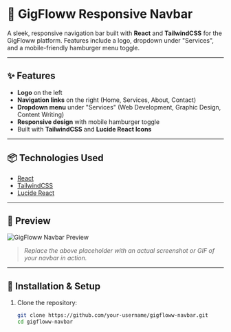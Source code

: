 # 🚀 GigFloww Responsive Navbar

A sleek, responsive navigation bar built with **React** and **TailwindCSS** for the GigFloww platform. Features include a logo, dropdown under "Services", and a mobile-friendly hamburger menu toggle.

---

## ✨ Features

- **Logo** on the left
- **Navigation links** on the right (Home, Services, About, Contact)
- **Dropdown menu** under "Services" (Web Development, Graphic Design, Content Writing)
- **Responsive design** with mobile hamburger toggle
- Built with **TailwindCSS** and **Lucide React Icons**

---

## 📦 Technologies Used

- [React](https://reactjs.org/)
- [TailwindCSS](https://tailwindcss.com/)
- [Lucide React](https://lucide.dev/)

---

## 📸 Preview

![GigFloww Navbar Preview](https://via.placeholder.com/800x400?text=GigFloww+Navbar+Preview)

> _Replace the above placeholder with an actual screenshot or GIF of your navbar in action._

---

## 🔧 Installation & Setup

1. Clone the repository:
   ```bash
   git clone https://github.com/your-username/gigfloww-navbar.git
   cd gigfloww-navbar
